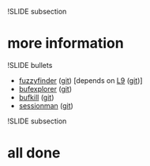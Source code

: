 !SLIDE subsection

# more information #

!SLIDE bullets

* [fuzzyfinder](http://www.vim.org/scripts/script.php?script_id=1984) ([git](https://github.com/vim-scripts/FuzzyFinder)) \[depends on [L9](http://www.vim.org/scripts/script.php?script_id=3252) ([git](https://github.com/vim-scripts/L9))\]
* [bufexplorer](http://www.vim.org/scripts/script.php?script_id=3252) ([git](https://github.com/vim-scripts/bufexplorer.zip))
* [bufkill](http://www.vim.org/scripts/script.php?script_id=1147) ([git](https://github.com/vim-scripts/bufkill.vim))
* [sessionman](http://www.vim.org/scripts/script.php?script_id=2010) ([git](https://github.com/vim-scripts/sessionman.vim))

!SLIDE subsection

# all done #
